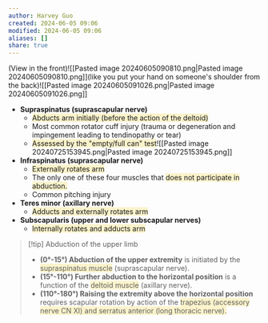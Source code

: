 ```yaml
---
author: Harvey Guo
created: 2024-06-05 09:06
modified: 2024-06-05 09:06
aliases: []
share: true
---
```

(View in the front)![[Pasted image 20240605090810.png|Pasted image 20240605090810.png]](like you put your hand on someone's shoulder from the back)![[Pasted image 20240605091026.png|Pasted image 20240605091026.png]]
- **Supraspinatus (suprascapular nerve)**
	-  <span style="background:rgba(240, 200, 0, 0.2)">Abducts arm initially (before the action of the deltoid)</span>
	- Most common rotator cuff injury (trauma or degeneration and impingement leading to tendinopathy or tear)
	- <span style="background:rgba(240, 200, 0, 0.2)">Assessed by the "empty/full can" test</span>![[Pasted image 20240725153945.png|Pasted image 20240725153945.png]]
- **Infraspinatus (suprascapular nerve)**
	-  <span style="background:rgba(240, 200, 0, 0.2)">Externally rotates arm</span>
	- The only one of these four muscles that <span style="background:rgba(240, 200, 0, 0.2)">does not participate in abduction.</span>
	- Common pitching injury
- **Teres minor (axillary nerve)**
	- <span style="background:rgba(240, 200, 0, 0.2)">Adducts and externally rotates arm</span>
- **Subscapularis (upper and lower subscapular nerves)**
	- <span style="background:rgba(240, 200, 0, 0.2)">Internally rotates and adducts arm</span>

>[!tip] Abduction of the upper limb
>- **(0°-15°) Abduction of the upper extremity** is initiated by the <span style="background:rgba(240, 200, 0, 0.2)">supraspinatus muscle</span> (suprascapular nerve).
>- **(15°-110°) Further abduction to the horizontal position** is a function of the <span style="background:rgba(240, 200, 0, 0.2)">deltoid muscle</span> (axillary nerve).
>- **(110°-180°) Raising the extremity above the horizontal position** requires scapular rotation by action of the <span style="background:rgba(240, 200, 0, 0.2)">trapezius (accessory nerve CN XI) and serratus anterior (long thoracic nerve).</span>
